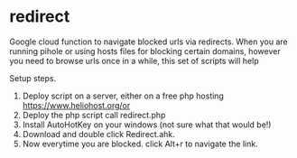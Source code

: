 # redirect
Google cloud function to navigate blocked urls via redirects.
When you are running pihole or using hosts files for blocking certain domains, however you need to browse urls once in a while, this set of scripts will help

Setup steps.
1. Deploy script on a server, either on a free php hosting https://www.heliohost.org/or 
2. Deploy the php script call redirect.php
3. Install AutoHotKey on your windows (not sure what that would be!)
4. Download and double click Redirect.ahk.
5. Now everytime you are blocked. click Alt+r to navigate the link.

